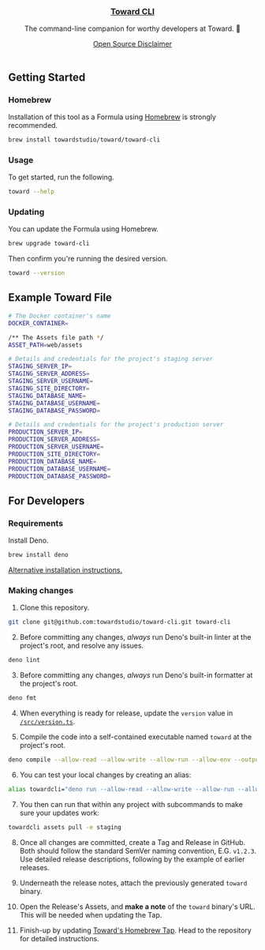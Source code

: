 <!-- PROJECT LOGO -->

<br />

<div align="center">
    <a href="https://github.com/towardstudio/toward-cli">
        <h3 align="center">Toward CLI</h3>
    </a>
    <p align="center">The command-line companion for worthy developers at Toward. 🤖</p>
    <a align="center" href="https://github.com/towardstudio/toward-open-source-disclaimer">Open Source Disclaimer</a>
</div>

<br />

<!-- GETTING STARTED -->

## Getting Started

### Homebrew

Installation of this tool as a Formula using [Homebrew](https://brew.sh) is strongly recommended.

```sh
brew install towardstudio/toward/toward-cli
```

### Usage

To get started, run the following.

```sh
toward --help
```

### Updating

You can update the Formula using Homebrew.

```sh
brew upgrade toward-cli
```

Then confirm you're running the desired version.

```sh
toward --version
```

## Example Toward File

```sh
# The Docker container's name
DOCKER_CONTAINER=

/** The Assets file path */
ASSET_PATH=web/assets

# Details and credentials for the project's staging server
STAGING_SERVER_IP=
STAGING_SERVER_ADDRESS=
STAGING_SERVER_USERNAME=
STAGING_SITE_DIRECTORY=
STAGING_DATABASE_NAME=
STAGING_DATABASE_USERNAME=
STAGING_DATABASE_PASSWORD=

# Details and credentials for the project's production server
PRODUCTION_SERVER_IP=
PRODUCTION_SERVER_ADDRESS=
PRODUCTION_SERVER_USERNAME=
PRODUCTION_SITE_DIRECTORY=
PRODUCTION_DATABASE_NAME=
PRODUCTION_DATABASE_USERNAME=
PRODUCTION_DATABASE_PASSWORD=
```

## For Developers

### Requirements

Install Deno.

```sh
brew install deno
```

[Alternative installation instructions.](https://deno.land/manual/getting_started/installation)

### Making changes

1. Clone this repository.

```sh
git clone git@github.com:towardstudio/toward-cli.git toward-cli
```

2. Before committing any changes, _always_ run Deno's built-in linter at the project's root, and
   resolve any issues.

```sh
deno lint
```

3. Before committing any changes, _always_ run Deno's built-in formatter at the project's root.

```sh
deno fmt
```

4. When everything is ready for release, update the `version` value in
   [`/src/version.ts`](/src/version.ts).

5. Compile the code into a self-contained executable named `toward` at the project's root.

```sh
deno compile --allow-read --allow-write --allow-run --allow-env --output toward main.ts
```

6. You can test your local changes by creating an alias:

```sh
alias towardcli="deno run --allow-read --allow-write --allow-run --allow-env <path to main.ts>"
```

7. You then can run that within any project with subcommands to make sure your updates work:

```sh
towardcli assets pull -e staging
```

8. Once all changes are committed, create a Tag and Release in GitHub. Both should follow the
   standard SemVer naming convention, E.G. `v1.2.3`. Use detailed release descriptions, following by
   the example of earlier releases.

9. Underneath the release notes, attach the previously generated `toward` binary.

10. Open the Release's Assets, and **make a note** of the `toward` binary's URL. This will be needed
    when updating the Tap.

11. Finish-up by updating [Toward's Homebrew Tap](https://github.com/towardstudio/homebrew-bluegg).
    Head to the repository for detailed instructions.
